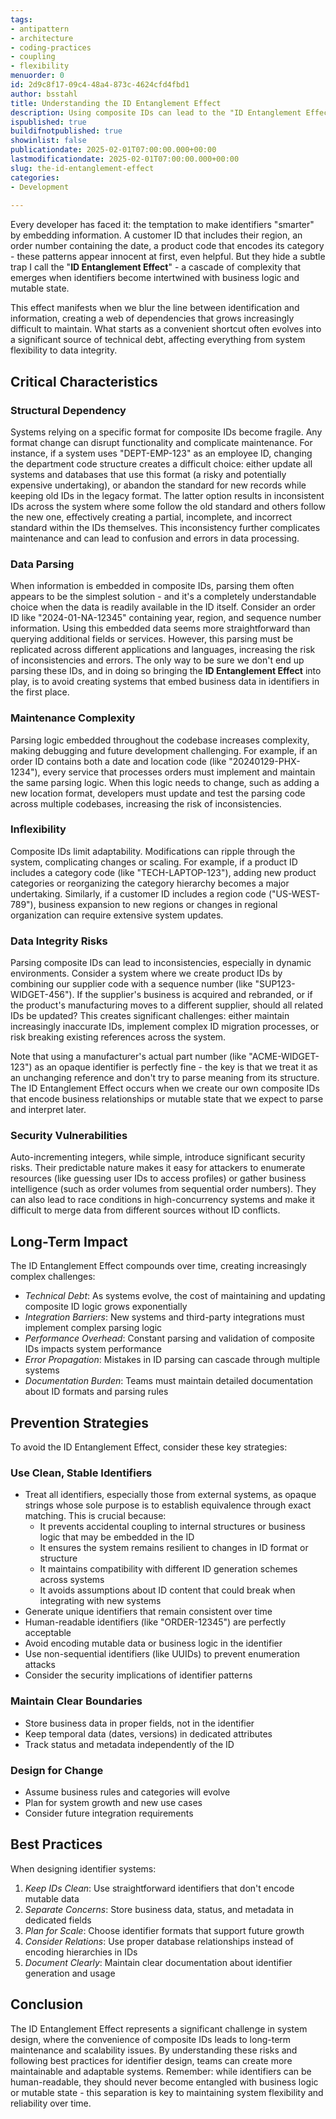 ```yaml
---
tags:
- antipattern
- architecture
- coding-practices
- coupling
- flexibility
menuorder: 0
id: 2d9c8f17-09c4-48a4-873c-4624cfd4fbd1
author: bsstahl
title: Understanding the ID Entanglement Effect
description: Using composite IDs can lead to the "ID Entanglement Effect," causing structural dependency, data parsing issues, maintenance complexity, inflexibility, and data integrity risks to our applications. To avoid these pitfalls, it's recommended to use clear, atomic identifiers, which enhance scalability, maintainability, and data integrity.
ispublished: true
buildifnotpublished: true
showinlist: false
publicationdate: 2025-02-01T07:00:00.000+00:00
lastmodificationdate: 2025-02-01T07:00:00.000+00:00
slug: the-id-entanglement-effect
categories:
- Development
        
---
```

Every developer has faced it: the temptation to make identifiers "smarter" by embedding information. A customer ID that includes their region, an order number containing the date, a product code that encodes its category - these patterns appear innocent at first, even helpful. But they hide a subtle trap I call the "**ID Entanglement Effect**" - a cascade of complexity that emerges when identifiers become intertwined with business logic and mutable state.

This effect manifests when we blur the line between identification and information, creating a web of dependencies that grows increasingly difficult to maintain. What starts as a convenient shortcut often evolves into a significant source of technical debt, affecting everything from system flexibility to data integrity.

## Critical Characteristics

### Structural Dependency

Systems relying on a specific format for composite IDs become fragile. Any format change can disrupt functionality and complicate maintenance. For instance, if a system uses "DEPT-EMP-123" as an employee ID, changing the department code structure creates a difficult choice: either update all systems and databases that use this format (a risky and potentially expensive undertaking), or abandon the standard for new records while keeping old IDs in the legacy format. The latter option results in inconsistent IDs across the system where some follow the old standard and others follow the new one, effectively creating a partial, incomplete, and incorrect standard within the IDs themselves. This inconsistency further complicates maintenance and can lead to confusion and errors in data processing.

### Data Parsing

When information is embedded in composite IDs, parsing them often appears to be the simplest solution - and it's a completely understandable choice when the data is readily available in the ID itself. Consider an order ID like "2024-01-NA-12345" containing year, region, and sequence number information. Using this embedded data seems more straightforward than querying additional fields or services. However, this parsing must be replicated across different applications and languages, increasing the risk of inconsistencies and errors. The only way to be sure we don't end up parsing these IDs, and in doing so bringing the **ID Entanglement Effect** into play, is to avoid creating systems that embed business data in identifiers in the first place.

### Maintenance Complexity

Parsing logic embedded throughout the codebase increases complexity, making debugging and future development challenging. For example, if an order ID contains both a date and location code (like "20240129-PHX-1234"), every service that processes orders must implement and maintain the same parsing logic. When this logic needs to change, such as adding a new location format, developers must update and test the parsing code across multiple codebases, increasing the risk of inconsistencies.

### Inflexibility

Composite IDs limit adaptability. Modifications can ripple through the system, complicating changes or scaling. For example, if a product ID includes a category code (like "TECH-LAPTOP-123"), adding new product categories or reorganizing the category hierarchy becomes a major undertaking. Similarly, if a customer ID includes a region code ("US-WEST-789"), business expansion to new regions or changes in regional organization can require extensive system updates.

### Data Integrity Risks

Parsing composite IDs can lead to inconsistencies, especially in dynamic environments. Consider a system where we create product IDs by combining our supplier code with a sequence number (like "SUP123-WIDGET-456"). If the supplier's business is acquired and rebranded, or if the product's manufacturing moves to a different supplier, should all related IDs be updated? This creates significant challenges: either maintain increasingly inaccurate IDs, implement complex ID migration processes, or risk breaking existing references across the system.

Note that using a manufacturer's actual part number (like "ACME-WIDGET-123") as an opaque identifier is perfectly fine - the key is that we treat it as an unchanging reference and don't try to parse meaning from its structure. The ID Entanglement Effect occurs when we create our own composite IDs that encode business relationships or mutable state that we expect to parse and interpret later.

### Security Vulnerabilities

Auto-incrementing integers, while simple, introduce significant security risks. Their predictable nature makes it easy for attackers to enumerate resources (like guessing user IDs to access profiles) or gather business intelligence (such as order volumes from sequential order numbers). They can also lead to race conditions in high-concurrency systems and make it difficult to merge data from different sources without ID conflicts.

## Long-Term Impact

The ID Entanglement Effect compounds over time, creating increasingly complex challenges:

* _Technical Debt_: As systems evolve, the cost of maintaining and updating composite ID logic grows exponentially
* _Integration Barriers_: New systems and third-party integrations must implement complex parsing logic
* _Performance Overhead_: Constant parsing and validation of composite IDs impacts system performance
* _Error Propagation_: Mistakes in ID parsing can cascade through multiple systems
* _Documentation Burden_: Teams must maintain detailed documentation about ID formats and parsing rules

## Prevention Strategies

To avoid the ID Entanglement Effect, consider these key strategies:

### Use Clean, Stable Identifiers

* Treat all identifiers, especially those from external systems, as opaque strings whose sole purpose is to establish equivalence through exact matching. This is crucial because:
  * It prevents accidental coupling to internal structures or business logic that may be embedded in the ID
  * It ensures the system remains resilient to changes in ID format or structure
  * It maintains compatibility with different ID generation schemes across systems
  * It avoids assumptions about ID content that could break when integrating with new systems
* Generate unique identifiers that remain consistent over time
* Human-readable identifiers (like "ORDER-12345") are perfectly acceptable
* Avoid encoding mutable data or business logic in the identifier
* Use non-sequential identifiers (like UUIDs) to prevent enumeration attacks
* Consider the security implications of identifier patterns

### Maintain Clear Boundaries

* Store business data in proper fields, not in the identifier
* Keep temporal data (dates, versions) in dedicated attributes
* Track status and metadata independently of the ID

### Design for Change

* Assume business rules and categories will evolve
* Plan for system growth and new use cases
* Consider future integration requirements

## Best Practices

When designing identifier systems:

1. _Keep IDs Clean_: Use straightforward identifiers that don't encode mutable data
2. _Separate Concerns_: Store business data, status, and metadata in dedicated fields
3. _Plan for Scale_: Choose identifier formats that support future growth
4. _Consider Relations_: Use proper database relationships instead of encoding hierarchies in IDs
5. _Document Clearly_: Maintain clear documentation about identifier generation and usage

## Conclusion

The ID Entanglement Effect represents a significant challenge in system design, where the convenience of composite IDs leads to long-term maintenance and scalability issues. By understanding these risks and following best practices for identifier design, teams can create more maintainable and adaptable systems. Remember: while identifiers can be human-readable, they should never become entangled with business logic or mutable state - this separation is key to maintaining system flexibility and reliability over time.
